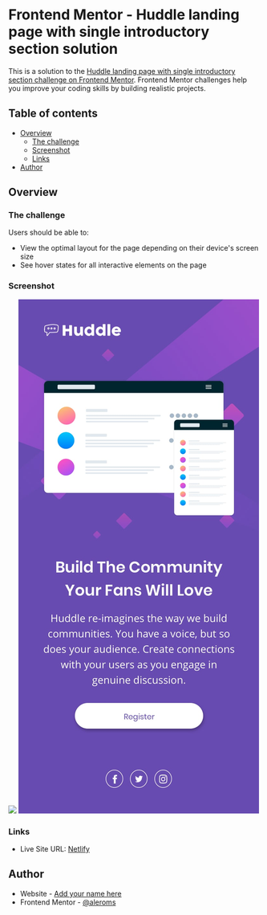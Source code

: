 # Frontend Mentor - Huddle landing page with single introductory section solution

This is a solution to the [Huddle landing page with single introductory section challenge on Frontend Mentor](https://www.frontendmentor.io/challenges/huddle-landing-page-with-a-single-introductory-section-B_2Wvxgi0). Frontend Mentor challenges help you improve your coding skills by building realistic projects. 

## Table of contents

- [Overview](#overview)
  - [The challenge](#the-challenge)
  - [Screenshot](#screenshot)
  - [Links](#links)
- [Author](#author)

## Overview

### The challenge

Users should be able to:

- View the optimal layout for the page depending on their device's screen size
- See hover states for all interactive elements on the page

### Screenshot

![](./design/desktop-design.jpg.jpg)
![](./design/mobile-design.jpg)

### Links

- Live Site URL: [Netlify](https://musical-clafoutis-5701cd.netlify.app/)


## Author

- Website - [Add your name here](https://santiagomorales.netlify.app/)
- Frontend Mentor - [@aleroms](https://www.frontendmentor.io/profile/aleroms)